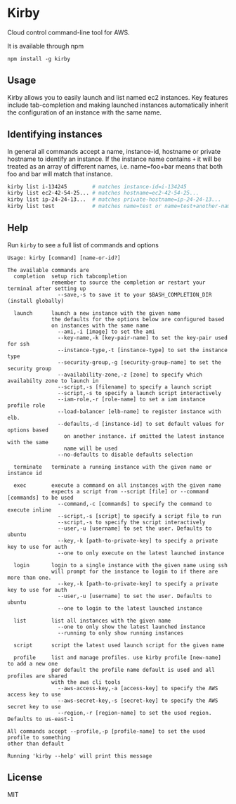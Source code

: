 # Kirby

Cloud control command-line tool for AWS.

It is available through npm

	npm install -g kirby

## Usage

Kirby allows you to easily launch and list named ec2 instances.
Key features include tab-completion and making launched instances automatically inherit
the configuration of an instance with the same name.

## Identifying instances

In general all commands accept a name, instance-id, hostname or private hostname to
identify an instance. If the instance name contains `+` it will be treated as an array
of different names, i.e. name=foo+bar means that both foo and bar will match that instance.

``` sh
kirby list i-134245        # matches instance-id=i-134245
kirby list ec2-42-54-25... # matches hostname=ec2-42-54-25...
kirby list ip-24-24-13...  # matches private-hostname=ip-24-24-13...
kirby list test            # matches name=test or name=test+another-name
```

## Help

Run `kirby` to see a full list of commands and options

```
Usage: kirby [command] [name-or-id?]

The available commands are
  completion  setup rich tabcompletion
              remember to source the completion or restart your terminal after setting up
                --save,-s to save it to your $BASH_COMPLETION_DIR (install globally)

  launch      launch a new instance with the given name
              the defaults for the options below are configured based
              on instances with the same name
                --ami,-i [image] to set the ami
                --key-name,-k [key-pair-name] to set the key-pair used for ssh
                --instance-type,-t [instance-type] to set the instance type
                --security-group,-g [security-group-name] to set the security group
                --availability-zone,-z [zone] to specify which availabilty zone to launch in
                --script,-s [filename] to specify a launch script
                --script,-s to specify a launch script interactively
                --iam-role,-r [role-name] to set a iam instance profile role
                --load-balancer [elb-name] to register instance with elb.
                --defaults,-d [instance-id] to set default values for options based
                  on another instance. if omitted the latest instance with the same
                  name will be used
                --no-defaults to disable defaults selection

  terminate   terminate a running instance with the given name or instance id

  exec        execute a command on all instances with the given name
              expects a script from --script [file] or --command [commands] to be used
                --command,-c [commands] to specify the command to execute inline
                --script,-s [script] to specify a script file to run
                --script,-s to specify the script interactively
                --user,-u [username] to set the user. Defaults to ubuntu
                --key,-k [path-to-private-key] to specify a private key to use for auth
                --one to only execute on the latest launched instance

  login       login to a single instance with the given name using ssh
              will prompt for the instance to login to if there are more than one.
                --key,-k [path-to-private-key] to specify a private key to use for auth
                --user,-u [username] to set the user. Defaults to ubuntu
                --one to login to the latest launched instance

  list        list all instances with the given name
                --one to only show the latest launched instance
                --running to only show running instances

  script      script the latest used launch script for the given name

  profile     list and manage profiles. use kirby profile [new-name] to add a new one
              per default the profile name default is used and all profiles are shared
              with the aws cli tools
                --aws-access-key,-a [access-key] to specify the AWS access key to use
                --aws-secret-key,-s [secret-key] to specify the AWS secret key to use
                --region,-r [region-name] to set the used region. Defaults to us-east-1

All commands accept --profile,-p [profile-name] to set the used profile to something
other than default

Running 'kirby --help' will print this message
```

## License

MIT